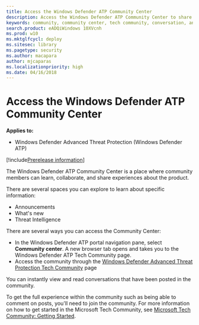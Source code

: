 ```yaml
---
title: Access the Windows Defender ATP Community Center
description: Access the Windows Defender ATP Community Center to share experiences, engange, and learn about the product.
keywords: community, community center, tech community, conversation, announcements
search.product: eADQiWindows 10XVcnh
ms.prod: w10
ms.mktglfcycl: deploy
ms.sitesec: library
ms.pagetype: security
ms.author: macapara
author: mjcaparas
ms.localizationpriority: high
ms.date: 04/16/2018
---
```



# Access the Windows Defender ATP Community Center

**Applies to:**
- Windows Defender Advanced Threat Protection (Windows Defender ATP)

[!include[Prerelease information](prerelease.md)]

The Windows Defender ATP Community Center is a place where community members can learn, collaborate, and share experiences about the product. 

There are several spaces you can explore to learn about specific information:
- Announcements 
- What's new
- Threat Intelligence


There are several ways you can access the Community Center:
- In the Windows Defender ATP portal navigation pane, select **Community center**.  A new browser tab opens and takes you to the Windows Defender ATP Tech Community page. 
- Access the community through the [Windows Defender Advanced Threat Protection Tech Community](https://techcommunity.microsoft.com/t5/Windows-Defender-Advanced-Threat/ct-p/WindowsDefenderAdvanced) page


You can instantly view and read conversations that have been posted in the community. 

To get the full experience within the community such as being able to comment on posts, you'll need to join the community. For more information on how to get started in the Microsoft Tech Community, see [Microsoft Tech Community: Getting Started](https://techcommunity.microsoft.com/t5/Getting-Started/Microsoft-Tech-Community-Getting-Started-Guide/m-p/77888#M15).
